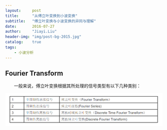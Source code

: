 ```yaml
---
layout:     post
title:      "从傅立叶变换到小波变换"
subtitle:   "傅立叶变换与小波变换的异同与理解"
date:       2016-07-27
author:     "Jiayi.Liu"
header-img: "img/post-bg-2015.jpg"
catalog: 	true
tags:
    - 小波分析
---
```


## Fourier Transform

　　一般来说，傅立叶变换根据其所处理的信号类型有以下几种类别：

![img](\img\in-post\Wavelet\FT_types.png)